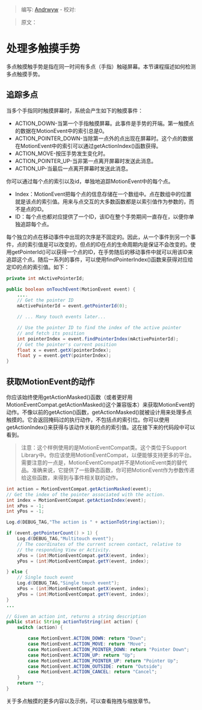> 编写: [Andrwyw](https://github.com/Andrwyw) - 校对:

> 原文：

# 处理多触摸手势

多点触摸触手势是指在同一时间有多点（手指）触碰屏幕。本节课程描述如何检测多点触摸手势。

## 追踪多点 ##

当多个手指同时触摸屏幕时，系统会产生如下的触摸事件：

- ACTION_DOWN-当第一个手指触摸屏幕。此事件是手势的开端。第一触摸点的数据在MotionEvent中的索引总是0。
- ACTION_POINTER_DOWN-当除第一点外的点出现在屏幕时。这个点的数据在MotionEvent中的索引可以通过getActionIndex()函数获得。
- ACTION_MOVE-按压手势发生变化时。
- ACTION_POINTER_UP-当非第一点离开屏幕时发送此消息。
- ACTION_UP-当最后一点离开屏幕时发送此消息。

你可以通过每个点的索引以及id，单独地追踪MotionEvent中的每个点。

- Index：MotionEvent把每个点的信息存储在一个数组中。点在数组中的位置就是该点的索引值。用来与点交互的大多数函数都是以索引值作为参数的，而不是点的ID。
- ID：每个点也都对应提供了一个ID，该ID在整个手势期间一直存在，以便你单独追踪每个点。

每个独立的点在移动事件中出现的次序是不固定的。因此，从一个事件到另一个事件，点的索引值是可以改变的，但点的ID在点的生命周期内是保证不会改变的。使用getPointerId()可以获得一个点的ID，在手势随后的移动事件中就可以用该ID来追踪这个点。随后一系列的事件，可以使用findPointerIndex()函数来获得对应给定ID的点的索引值。如下：

```java
private int mActivePointerId;

public boolean onTouchEvent(MotionEvent event) {
    ....
    // Get the pointer ID
    mActivePointerId = event.getPointerId(0);

    // ... Many touch events later...

    // Use the pointer ID to find the index of the active pointer
    // and fetch its position
    int pointerIndex = event.findPointerIndex(mActivePointerId);
    // Get the pointer's current position
    float x = event.getX(pointerIndex);
    float y = event.getY(pointerIndex);
}
```

## 获取MotionEvent的动作 ##

你应该始终使用getActionMasked()函数（或者更好用MotionEventCompat.getActionMasked()这个兼容版本）来获取MotionEvent的动作。不像以前的getAction()函数，getActionMasked()就被设计用来处理多点触摸的。它会返回掩码过的执行动作，不包括点的索引位。你可以使用getActionIndex()来获得与该动作关联的点的索引值。这在接下来的代码段中可以看到。

>注意：这个样例使用的是MotionEventCompat类。这个类位于Support Library中。你应该使用MotionEventCompat，以便能够支持更多的平台。需要注意的一点是，MotionEventCompat并不是MotionEvent类的替代品。准确来说，它提供了一些静态函数，你可把MotionEvent作为参数传递给这些函数，来得到与事件相关联的动作。

```java
int action = MotionEventCompat.getActionMasked(event);
// Get the index of the pointer associated with the action.
int index = MotionEventCompat.getActionIndex(event);
int xPos = -1;
int yPos = -1;

Log.d(DEBUG_TAG,"The action is " + actionToString(action));

if (event.getPointerCount() > 1) {
    Log.d(DEBUG_TAG,"Multitouch event");
    // The coordinates of the current screen contact, relative to
    // the responding View or Activity.
    xPos = (int)MotionEventCompat.getX(event, index);
    yPos = (int)MotionEventCompat.getY(event, index);

} else {
    // Single touch event
    Log.d(DEBUG_TAG,"Single touch event");
    xPos = (int)MotionEventCompat.getX(event, index);
    yPos = (int)MotionEventCompat.getY(event, index);
}
...

// Given an action int, returns a string description
public static String actionToString(int action) {
    switch (action) {

        case MotionEvent.ACTION_DOWN: return "Down";
        case MotionEvent.ACTION_MOVE: return "Move";
        case MotionEvent.ACTION_POINTER_DOWN: return "Pointer Down";
        case MotionEvent.ACTION_UP: return "Up";
        case MotionEvent.ACTION_POINTER_UP: return "Pointer Up";
        case MotionEvent.ACTION_OUTSIDE: return "Outside";
        case MotionEvent.ACTION_CANCEL: return "Cancel";
    }
    return "";
}
```

关于多点触摸的更多内容以及示例，可以查看拖拽与缩放章节。
